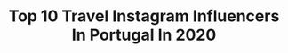 ---
title: Top 10 Travel Instagram Influencers In Portugal In 2020
description: >-
  Find top travel Instagram influencers in Portugal in 2020. Most popular hashtags: #travelblogger #portugal #streetstyle #stayhome.
platform: Instagram
profiles:
  - username: "olmakasia"
    fullname: >-
      Kasia Olma
    location: "Portugal"
    followers: 23587
    engagement: 905
    commentsToLikes: 0.156734
    id: ck5cei4z0l1xe0i11ctu0lvm9
    verified: false
    hashtags: "#portonoinsta, #zaragozaturismo, #girlswithgypsysouls, #agueda"
  - username: "suzy.antunes"
    fullname: >-
      SUSANNA ANTUNES
    location: "Portugal"
    followers: 3249
    engagement: 1821
    commentsToLikes: 0.184391
    id: ck14lcy8wu1hv0i19jzzwtke4
    verified: false
    hashtags: "#nellydress, #fashionbloggers, #couplesofinstagram, #outfitinspiration"
  - username: "pedeaopai"
    fullname: >-
      Inês Ribolhos
    location: "Portugal"
    followers: 9894
    engagement: 959
    commentsToLikes: 0.118691
    id: ck5c2h1bsx8wd0i11libm8yze
    verified: false
    hashtags: "#blackboard, #mamabear, #33meses, #irmaos"
  - username: "miss_tet"
    fullname: >-
      Teresa Lemos
    location: "Portugal"
    followers: 15156
    engagement: 1241
    commentsToLikes: 0.034370
    id: ck55oexap88090i11kxq4k55q
    verified: false
    hashtags: "#makeup, #amocozinhar, #norteshopping, #gato"
  - username: "mariasilva12.11"
    fullname: >-
      Maria de Almeida A. da Silva
    location: "Portugal"
    followers: 3246
    engagement: 2459
    commentsToLikes: 0.066820
    id: ck8t8u5gsltzw0j78dkljb69m
    verified: false
    hashtags: "#baciperugina, #tabletesperugina, #chocolatesperugina, #styleyourselfatsportzone"
  - username: "ritacduro"
    fullname: >-
      Rita Duro
    location: "Portugal"
    followers: 3280
    engagement: 1497
    commentsToLikes: 0.714083
    id: ck5c6onu25via0i11pzhlgkuy
    verified: false
    hashtags: "#photooftheday, #hawkerscampus, #selfcare, #foodlover"
  - username: "socorroamor_estouperdida"
    fullname: >-
      TRAVEL BLOG ✈️🌍💙
    location: "Portugal"
    followers: 6623
    engagement: 819
    commentsToLikes: 0.096932
    id: ck5c82qmw8nmp0i11zp77ycgy
    verified: false
    hashtags: "#naturezalinda, #travel, #monumentos, #cathedralmilano"
  - username: "ajoanamaiaa"
    fullname: >-
      TRAVEL✨| FASHION✨|LIFESTYLE ✨
    location: "Portugal"
    followers: 5541
    engagement: 781
    commentsToLikes: 0.177645
    id: ck14hflt0a2vq0i19iwbux8so
    verified: false
    hashtags: "#letsgoeverywhere, #daicaroltica, #marinasandsbay, #femmetravel"
  - username: "odysseus.our"
    fullname: >-
      JOÃO & ALEXANDRA✈TRAVEL COUPLE
    location: "Portugal"
    followers: 8303
    engagement: 689
    commentsToLikes: 0.178763
    id: ck14k3dsjnj840i192dkxsrre
    verified: false
    hashtags: "#earthpix, #travelwithlove, #travelpics, #travelingpost"
  - username: "nunoantunes_"
    fullname: >-
      Nuno Antunes
    location: "Portugal"
    followers: 82333
    engagement: 490
    commentsToLikes: 0.034802
    id: ck0w70geub53e0i19ba3o3vus
    verified: false
    hashtags: "#ootdmen, #braga, #fashioncouple, #fashionman"
---